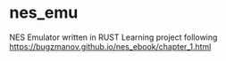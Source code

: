 # nes_emu

NES Emulator written in RUST
Learning project following https://bugzmanov.github.io/nes_ebook/chapter_1.html

